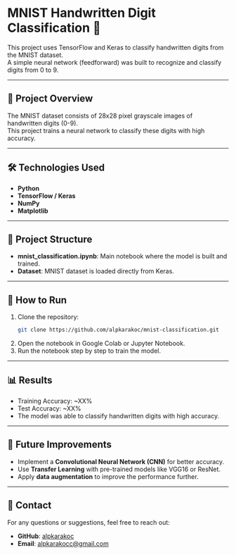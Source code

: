 # MNIST Handwritten Digit Classification 🚀

This project uses TensorFlow and Keras to classify handwritten digits from the MNIST dataset.  
A simple neural network (feedforward) was built to recognize and classify digits from 0 to 9.  

---

## 📸 Project Overview
The MNIST dataset consists of 28x28 pixel grayscale images of handwritten digits (0-9).  
This project trains a neural network to classify these digits with high accuracy.  

---

## 🛠️ Technologies Used
- **Python**  
- **TensorFlow / Keras**  
- **NumPy**  
- **Matplotlib**  

---

## 🧱 Project Structure
- **mnist_classification.ipynb**: Main notebook where the model is built and trained.  
- **Dataset**: MNIST dataset is loaded directly from Keras.  

---

## 🚀 How to Run
1. Clone the repository:  
   ```bash
   git clone https://github.com/alpkarakoc/mnist-classification.git
   ```
2. Open the notebook in Google Colab or Jupyter Notebook.  
3. Run the notebook step by step to train the model.  

---

## 📊 Results
- Training Accuracy: ~XX%  
- Test Accuracy: ~XX%  
- The model was able to classify handwritten digits with high accuracy.  

---

## 🔧 Future Improvements
- Implement a **Convolutional Neural Network (CNN)** for better accuracy.  
- Use **Transfer Learning** with pre-trained models like VGG16 or ResNet.  
- Apply **data augmentation** to improve the performance further.  

---

## 📧 Contact
For any questions or suggestions, feel free to reach out:  
- **GitHub**: [alpkarakoc](https://github.com/alpkarakoc)  
- **Email**: [alpkarakocc@gmail.com](mailto:alpkarakocc@gmail.com)


